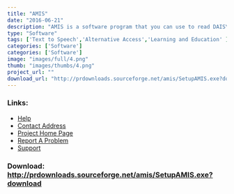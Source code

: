 ```yaml
---
title: "AMIS"
date: "2016-06-21"
description: "AMIS is a software program that you can use to read DAISY books.  AMIS is a multilingual player for reading books complying with DAISY standards."
type: "Software"
tags: ['Text to Speech','Alternative Access','Learning and Education' ]
categories: ['Software']
categories: ['Software']
image: "images/full/4.png"
thumb: "images/thumbs/4.png"
project_url: ""
download_url: "http://prdownloads.sourceforge.net/amis/SetupAMIS.exe?download"
---
```



### Links:
- <a href="http://sourceforge.net/projects/amis">Help</a>
- <a href="mailto:marisademeglio@users.sourceforge.net">Contact Address</a>
- <a href="http://amis.sourceforge.net/">Project Home Page</a>
- <a href="http://sourceforge.net/tracker/?atid=581587&amp;group_id=86978&amp;func=browse">Report A Problem</a>
- <a href="http://sourceforge.net/forum/?group_id=86978">Support</a>

### Download: http://prdownloads.sourceforge.net/amis/SetupAMIS.exe?download 